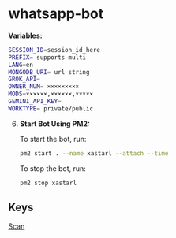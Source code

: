# whatsapp-bot

**Variables:**

   ```sh
   SESSION_ID=session_id_here
   PREFIX= supports multi
   LANG=en
   MONGODB_URI= url string
   GROK_API= 
   OWNER_NUM= ×××××××××
   MODS=××××××,××××××,×××××
   GEMINI_API_KEY=
   WORKTYPE= private/public
   ```

6. **Start Bot Using PM2:**

   To start the bot, run:

   ```sh
   pm2 start . --name xastarl --attach --time
   ```

   To stop the bot, run:

   ```sh
   pm2 stop xastarl
   ```

  ## Keys

  [Scan](https://hastebin-pair.onrender.com)
